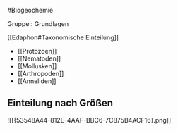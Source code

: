 #Biogeochemie 

Gruppe:: Grundlagen

[[Edaphon#Taxonomische Einteilung]]

- [[Protozoen]]
- [[Nematoden]]
- [[Mollusken]]
- [[Arthropoden]]
- [[Anneliden]]

## Einteilung nach Größen

![[{53548A44-812E-4AAF-BBC6-7C875B4ACF16}.png]]